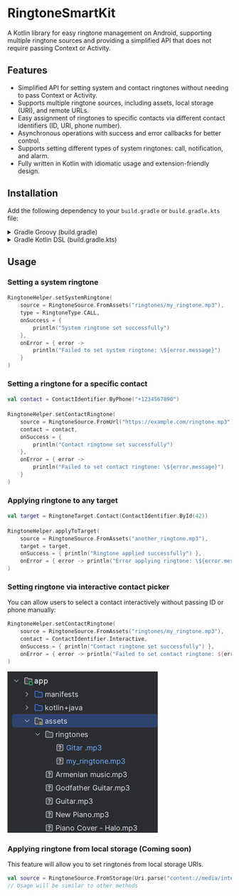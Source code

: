 # RingtoneSmartKit

A Kotlin library for easy ringtone management on Android, supporting multiple ringtone sources and providing a simplified API that does not require passing Context or Activity.



## Features

- Simplified API for setting system and contact ringtones without needing to pass Context or Activity.
- Supports multiple ringtone sources, including assets, local storage (URI), and remote URLs.
- Easy assignment of ringtones to specific contacts via different contact identifiers (ID, URI, phone number).
- Asynchronous operations with success and error callbacks for better control.
- Supports setting different types of system ringtones: call, notification, and alarm.
- Fully written in Kotlin with idiomatic usage and extension-friendly design.


## Installation

Add the following dependency to your `build.gradle` or `build.gradle.kts` file:

<details>
<summary>Gradle Groovy (build.gradle)</summary>

```groovy
implementation "io.github.amjdalhashede:ringtone-smart-kit:1.0.2-alpha"
```

</details>

<details>
<summary>Gradle Kotlin DSL (build.gradle.kts)</summary>

```kotlin
implementation("io.github.amjdalhashede:ringtone-smart-kit:1.0.2-alpha")
```

</details>

## Usage

### Setting a system ringtone

```kotlin
RingtoneHelper.setSystemRingtone(
    source = RingtoneSource.FromAssets("ringtones/my_ringtone.mp3"),
    type = RingtoneType.CALL,
    onSuccess = {
        println("System ringtone set successfully")
    },
    onError = { error ->
        println("Failed to set system ringtone: \${error.message}")
    }
)
```

### Setting a ringtone for a specific contact

```kotlin
val contact = ContactIdentifier.ByPhone("+1234567890")

RingtoneHelper.setContactRingtone(
    source = RingtoneSource.FromUrl("https://example.com/ringtone.mp3"),
    contact = contact,
    onSuccess = {
        println("Contact ringtone set successfully")
    },
    onError = { error ->
        println("Failed to set contact ringtone: \${error.message}")
    }
)
```

### Applying ringtone to any target

```kotlin
val target = RingtoneTarget.Contact(ContactIdentifier.ById(42))

RingtoneHelper.applyToTarget(
    source = RingtoneSource.FromAssets("another_ringtone.mp3"),
    target = target,
    onSuccess = { println("Ringtone applied successfully") },
    onError = { error -> println("Error applying ringtone: \${error.message}") }
)
```

### Setting ringtone via interactive contact picker

You can allow users to select a contact interactively without passing ID or phone manually:

```kotlin
RingtoneHelper.setContactRingtone(
    source = RingtoneSource.FromAssets("ringtones/my_ringtone.mp3"),
    contact = ContactIdentifier.Interactive,
    onSuccess = { println("Contact ringtone set successfully") },
    onError = { error -> println("Failed to set contact ringtone: ${error.message}") }
)
```


![Example of ringtone from assets](docs/assets/ringtone_assets_structure_simple.png)

### Applying ringtone from local storage (Coming soon)

This feature will allow you to set ringtones from local storage URIs.

```kotlin
val source = RingtoneSource.FromStorage(Uri.parse("content://media/internal/audio/media/10"))
// Usage will be similar to other methods
```



